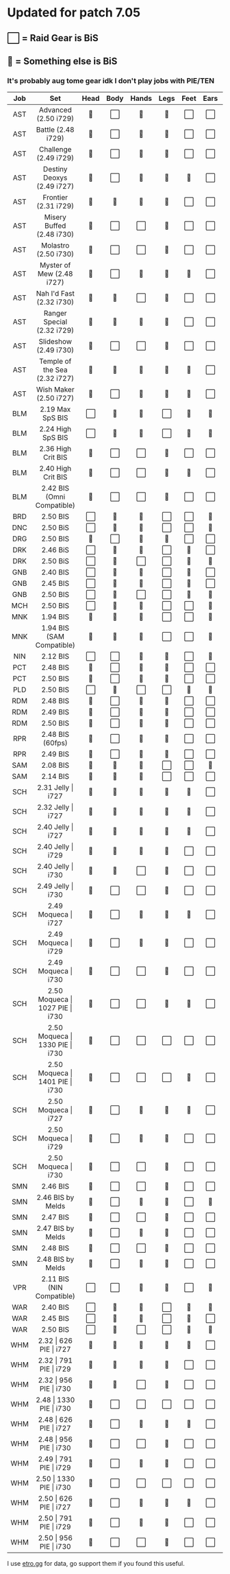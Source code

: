 
# Updated for patch 7.05
## ⬜ = Raid Gear is BiS 
## 🔳 = Something else is BiS 
### It's probably aug tome gear idk I don't play jobs with PIE/TEN

| Job   | Set                              | Head   | Body   | Hands   | Legs   | Feet   | Ears   | Neck   | Wrists   | Ring   |
|:-----:|:--------------------------------:|:------:|:------:|:-------:|:------:|:------:|:------:|:------:|:--------:|:------:|
| AST   | Advanced (2.50 i729)             | 🔳     | ⬜     | 🔳      | 🔳     | ⬜     | ⬜     | 🔳     | ⬜       | ⬜     |
| AST   | Battle (2.48 i729)               | 🔳     | ⬜     | 🔳      | 🔳     | ⬜     | ⬜     | 🔳     | ⬜       | ⬜     |
| AST   | Challenge (2.49 i729)            | 🔳     | ⬜     | 🔳      | 🔳     | ⬜     | ⬜     | 🔳     | ⬜       | ⬜     |
| AST   | Destiny Deoxys (2.49 i727)       | 🔳     | ⬜     | 🔳      | 🔳     | 🔳     | ⬜     | 🔳     | ⬜       | ⬜     |
| AST   | Frontier (2.31 i729)             | 🔳     | 🔳     | 🔳      | 🔳     | ⬜     | ⬜     | 🔳     | ⬜       | ⬜     |
| AST   | Misery Buffed (2.48 i730)        | 🔳     | ⬜     | ⬜      | 🔳     | ⬜     | ⬜     | 🔳     | ⬜       | ⬜     |
| AST   | Molastro (2.50 i730)             | 🔳     | ⬜     | ⬜      | 🔳     | ⬜     | ⬜     | 🔳     | ⬜       | ⬜     |
| AST   | Myster of Mew (2.48 i727)        | 🔳     | ⬜     | 🔳      | 🔳     | 🔳     | ⬜     | 🔳     | ⬜       | ⬜     |
| AST   | Nah I'd Fast (2.32 i730)         | 🔳     | 🔳     | ⬜      | 🔳     | ⬜     | ⬜     | 🔳     | ⬜       | ⬜     |
| AST   | Ranger Special (2.32 i729)       | 🔳     | 🔳     | 🔳      | 🔳     | ⬜     | ⬜     | 🔳     | ⬜       | ⬜     |
| AST   | Slideshow (2.49 i730)            | 🔳     | ⬜     | ⬜      | 🔳     | ⬜     | ⬜     | 🔳     | ⬜       | ⬜     |
| AST   | Temple of the Sea (2.32 i727)    | 🔳     | 🔳     | 🔳      | 🔳     | 🔳     | ⬜     | 🔳     | ⬜       | ⬜     |
| AST   | Wish Maker (2.50 i727)           | 🔳     | ⬜     | 🔳      | 🔳     | 🔳     | ⬜     | 🔳     | ⬜       | ⬜     |
| BLM   | 2.19 Max SpS BIS                 | ⬜     | 🔳     | 🔳      | ⬜     | 🔳     | 🔳     | ⬜     | 🔳       | ⬜     |
| BLM   | 2.24 High SpS BIS                | ⬜     | 🔳     | 🔳      | ⬜     | 🔳     | 🔳     | ⬜     | 🔳       | ⬜     |
| BLM   | 2.36 High Crit BIS               | 🔳     | ⬜     | ⬜      | 🔳     | ⬜     | ⬜     | 🔳     | ⬜       | ⬜     |
| BLM   | 2.40 High Crit BIS               | 🔳     | ⬜     | ⬜      | 🔳     | 🔳     | ⬜     | 🔳     | ⬜       | ⬜     |
| BLM   | 2.42 BIS (Omni Compatible)       | 🔳     | ⬜     | ⬜      | 🔳     | ⬜     | ⬜     | 🔳     | ⬜       | ⬜     |
| BRD   | 2.50 BIS                         | ⬜     | 🔳     | 🔳      | ⬜     | ⬜     | 🔳     | ⬜     | 🔳       | ⬜     |
| DNC   | 2.50 BiS                         | ⬜     | 🔳     | 🔳      | ⬜     | ⬜     | 🔳     | ⬜     | 🔳       | ⬜     |
| DRG   | 2.50 BIS                         | 🔳     | ⬜     | 🔳      | 🔳     | ⬜     | ⬜     | 🔳     | ⬜       | ⬜     |
| DRK   | 2.46 BiS                         | ⬜     | 🔳     | 🔳      | ⬜     | 🔳     | ⬜     | ⬜     | 🔳       | ⬜     |
| DRK   | 2.50 BiS                         | ⬜     | 🔳     | ⬜      | ⬜     | 🔳     | 🔳     | ⬜     | 🔳       | ⬜     |
| GNB   | 2.40 BIS                         | ⬜     | 🔳     | 🔳      | ⬜     | 🔳     | ⬜     | ⬜     | 🔳       | ⬜     |
| GNB   | 2.45 BIS                         | ⬜     | 🔳     | 🔳      | ⬜     | 🔳     | ⬜     | ⬜     | 🔳       | ⬜     |
| GNB   | 2.50 BIS                         | ⬜     | 🔳     | ⬜      | ⬜     | 🔳     | 🔳     | ⬜     | 🔳       | ⬜     |
| MCH   | 2.50 BIS                         | ⬜     | 🔳     | 🔳      | ⬜     | ⬜     | 🔳     | ⬜     | 🔳       | ⬜     |
| MNK   | 1.94 BIS                         | 🔳     | 🔳     | 🔳      | ⬜     | ⬜     | 🔳     | 🔳     | ⬜       | ⬜     |
| MNK   | 1.94 BIS (SAM Compatible)        | 🔳     | 🔳     | 🔳      | ⬜     | ⬜     | 🔳     | 🔳     | ⬜       | ⬜     |
| NIN   | 2.12 BIS                         | ⬜     | ⬜     | 🔳      | 🔳     | ⬜     | 🔳     | ⬜     | 🔳       | ⬜     |
| PCT   | 2.48 BIS                         | 🔳     | ⬜     | 🔳      | 🔳     | ⬜     | ⬜     | 🔳     | ⬜       | ⬜     |
| PCT   | 2.50 BIS                         | 🔳     | ⬜     | 🔳      | 🔳     | ⬜     | ⬜     | 🔳     | ⬜       | ⬜     |
| PLD   | 2.50 BIS                         | ⬜     | 🔳     | ⬜      | ⬜     | 🔳     | 🔳     | ⬜     | 🔳       | ⬜     |
| RDM   | 2.48 BIS                         | 🔳     | ⬜     | 🔳      | 🔳     | ⬜     | ⬜     | 🔳     | ⬜       | ⬜     |
| RDM   | 2.49 BIS                         | 🔳     | ⬜     | 🔳      | 🔳     | ⬜     | ⬜     | 🔳     | ⬜       | ⬜     |
| RDM   | 2.50 BIS                         | 🔳     | ⬜     | 🔳      | 🔳     | ⬜     | ⬜     | 🔳     | ⬜       | ⬜     |
| RPR   | 2.48 BIS (60fps)                 | 🔳     | ⬜     | 🔳      | 🔳     | ⬜     | ⬜     | 🔳     | ⬜       | ⬜     |
| RPR   | 2.49 BIS                         | 🔳     | ⬜     | 🔳      | 🔳     | ⬜     | ⬜     | 🔳     | ⬜       | ⬜     |
| SAM   | 2.08 BIS                         | 🔳     | 🔳     | 🔳      | ⬜     | ⬜     | 🔳     | 🔳     | ⬜       | ⬜     |
| SAM   | 2.14 BIS                         | 🔳     | 🔳     | 🔳      | ⬜     | ⬜     | ⬜     | 🔳     | ⬜       | ⬜     |
| SCH   | 2.31 Jelly \| i727               | 🔳     | 🔳     | 🔳      | 🔳     | 🔳     | ⬜     | 🔳     | ⬜       | ⬜     |
| SCH   | 2.32 Jelly \| i727               | 🔳     | 🔳     | 🔳      | 🔳     | 🔳     | ⬜     | 🔳     | ⬜       | ⬜     |
| SCH   | 2.40 Jelly \| i727               | 🔳     | 🔳     | 🔳      | 🔳     | 🔳     | ⬜     | 🔳     | ⬜       | ⬜     |
| SCH   | 2.40 Jelly \| i729               | 🔳     | 🔳     | 🔳      | 🔳     | ⬜     | ⬜     | 🔳     | ⬜       | ⬜     |
| SCH   | 2.40 Jelly \| i730               | 🔳     | 🔳     | ⬜      | 🔳     | ⬜     | ⬜     | 🔳     | ⬜       | ⬜     |
| SCH   | 2.49 Jelly \| i730               | 🔳     | ⬜     | ⬜      | 🔳     | ⬜     | ⬜     | 🔳     | ⬜       | ⬜     |
| SCH   | 2.49 Moqueca \| i727             | 🔳     | ⬜     | 🔳      | 🔳     | 🔳     | ⬜     | 🔳     | ⬜       | ⬜     |
| SCH   | 2.49 Moqueca \| i729             | 🔳     | ⬜     | 🔳      | 🔳     | ⬜     | ⬜     | 🔳     | ⬜       | ⬜     |
| SCH   | 2.49 Moqueca \| i730             | 🔳     | ⬜     | ⬜      | 🔳     | ⬜     | ⬜     | 🔳     | ⬜       | ⬜     |
| SCH   | 2.50 Moqueca \| 1027 PIE \| i730 | 🔳     | ⬜     | ⬜      | 🔳     | 🔳     | ⬜     | 🔳     | ⬜       | ⬜     |
| SCH   | 2.50 Moqueca \| 1330 PIE \| i730 | 🔳     | ⬜     | ⬜      | ⬜     | ⬜     | ⬜     | 🔳     | ⬜       | ⬜     |
| SCH   | 2.50 Moqueca \| 1401 PIE \| i730 | 🔳     | ⬜     | ⬜      | ⬜     | 🔳     | ⬜     | 🔳     | ⬜       | ⬜     |
| SCH   | 2.50 Moqueca \| i727             | 🔳     | ⬜     | 🔳      | 🔳     | 🔳     | ⬜     | 🔳     | ⬜       | ⬜     |
| SCH   | 2.50 Moqueca \| i729             | 🔳     | ⬜     | 🔳      | 🔳     | ⬜     | ⬜     | 🔳     | ⬜       | ⬜     |
| SCH   | 2.50 Moqueca \| i730             | 🔳     | ⬜     | ⬜      | 🔳     | ⬜     | ⬜     | 🔳     | ⬜       | ⬜     |
| SMN   | 2.46 BIS                         | 🔳     | ⬜     | ⬜      | 🔳     | ⬜     | ⬜     | ⬜     | ⬜       | ⬜     |
| SMN   | 2.46 BIS by Melds                | 🔳     | ⬜     | 🔳      | 🔳     | ⬜     | 🔳     | 🔳     | ⬜       | ⬜     |
| SMN   | 2.47 BIS                         | 🔳     | ⬜     | ⬜      | 🔳     | ⬜     | ⬜     | 🔳     | ⬜       | ⬜     |
| SMN   | 2.47 BIS by Melds                | 🔳     | ⬜     | 🔳      | 🔳     | ⬜     | ⬜     | ⬜     | ⬜       | ⬜     |
| SMN   | 2.48 BIS                         | 🔳     | ⬜     | ⬜      | 🔳     | ⬜     | ⬜     | 🔳     | ⬜       | ⬜     |
| SMN   | 2.48 BIS by Melds                | 🔳     | ⬜     | 🔳      | 🔳     | ⬜     | ⬜     | 🔳     | ⬜       | ⬜     |
| VPR   | 2.11 BIS (NIN Compatible)        | ⬜     | ⬜     | 🔳      | 🔳     | ⬜     | 🔳     | ⬜     | 🔳       | ⬜     |
| WAR   | 2.40 BIS                         | ⬜     | 🔳     | 🔳      | ⬜     | 🔳     | 🔳     | ⬜     | 🔳       | ⬜     |
| WAR   | 2.45 BIS                         | ⬜     | 🔳     | 🔳      | ⬜     | 🔳     | ⬜     | ⬜     | 🔳       | ⬜     |
| WAR   | 2.50 BIS                         | ⬜     | 🔳     | ⬜      | ⬜     | 🔳     | 🔳     | ⬜     | 🔳       | ⬜     |
| WHM   | 2.32 \| 626 PIE \| i727          | 🔳     | 🔳     | 🔳      | 🔳     | 🔳     | ⬜     | 🔳     | ⬜       | ⬜     |
| WHM   | 2.32 \| 791 PIE \| i729          | 🔳     | 🔳     | 🔳      | 🔳     | ⬜     | ⬜     | 🔳     | ⬜       | ⬜     |
| WHM   | 2.32 \| 956 PIE \| i730          | 🔳     | 🔳     | ⬜      | 🔳     | ⬜     | ⬜     | 🔳     | ⬜       | ⬜     |
| WHM   | 2.48 \| 1330 PIE \| i730         | 🔳     | ⬜     | ⬜      | ⬜     | ⬜     | ⬜     | 🔳     | ⬜       | ⬜     |
| WHM   | 2.48 \| 626 PIE \| i727          | 🔳     | ⬜     | 🔳      | 🔳     | 🔳     | ⬜     | 🔳     | ⬜       | ⬜     |
| WHM   | 2.48 \| 956 PIE \| i730          | 🔳     | ⬜     | ⬜      | 🔳     | ⬜     | ⬜     | 🔳     | ⬜       | ⬜     |
| WHM   | 2.49 \| 791 PIE \| i729          | 🔳     | ⬜     | 🔳      | 🔳     | ⬜     | ⬜     | 🔳     | ⬜       | ⬜     |
| WHM   | 2.50 \| 1330 PIE \| i730         | 🔳     | ⬜     | ⬜      | ⬜     | ⬜     | ⬜     | 🔳     | ⬜       | ⬜     |
| WHM   | 2.50 \| 626 PIE \| i727          | 🔳     | ⬜     | 🔳      | 🔳     | 🔳     | ⬜     | 🔳     | ⬜       | ⬜     |
| WHM   | 2.50 \| 791 PIE \| i729          | 🔳     | ⬜     | 🔳      | 🔳     | ⬜     | ⬜     | 🔳     | ⬜       | ⬜     |
| WHM   | 2.50 \| 956 PIE \| i730          | 🔳     | ⬜     | ⬜      | 🔳     | ⬜     | ⬜     | 🔳     | ⬜       | ⬜     |

I use [etro.gg](https://etro.gg/) for data, go support them if you found this useful.
